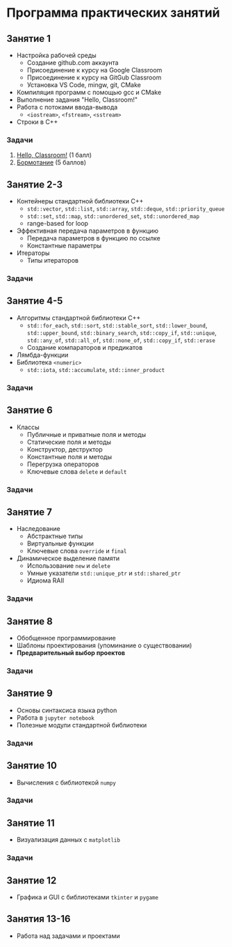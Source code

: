 # Программа практических занятий
## Занятие 1
* Настройка рабочей среды
  * Создание github.com аккаунта
  * Присоединение к курсу на Google Classroom
  * Присоединение к курсу на GitGub Classroom
  * Установка VS Code, mingw, git, CMake
* Компиляция программ с помощью gcc и CMake
* Выполнение задания "Hello, Classroom!"
* Работа с потоками ввода-вывода
  * `<iostream>`, `<fstream>`, `<sstream>`
* Строки в C++
### Задачи
1. [Hello, Classroom!](https://classroom.github.com/classrooms/66505170-nsu-programming-2020/assignments/hello-classroom) (1 балл)
2. [Бормотание](https://classroom.github.com/classrooms/66505170-nsu-programming-2020/assignments/bormotanie) (5 баллов)

## Занятие 2-3
* Контейнеры стандартной библиотеки C++
  * `std::vector`, `std::list`, `std::array`, `std::deque`, `std::priority_queue`
  * `std::set`, `std::map`, `std::unordered_set`, `std::unordered_map`
  * range-based for loop
* Эффективная передача параметров в функцию
  * Передача параметров в функцию по ссылке
  * Константные параметры
* Итераторы
  * Типы итераторов

### Задачи

## Занятие 4-5
* Алгоритмы стандартной библиотеки C++
  * `std::for_each`, `std::sort`, `std::stable_sort`, `std::lower_bound`, `std::upper_bound`, `std::binary_search`, `std::copy_if`, `std::unique`, `std::any_of`, `std::all_of`, `std::none_of`, `std::copy_if`, `std::erase`
  * Создание компараторов и предикатов
* Лямбда-функции
* Библиотека `<numeric>`
  * `std::iota`, `std::accumulate`, `std::inner_product` 

### Задачи

## Занятие 6
* Классы
  * Публичные и приватные поля и методы
  * Статические поля и методы
  * Конструктор, деструктор
  * Константные поля и методы
  * Перегрузка операторов
  * Ключевые слова `delete` и `default`

### Задачи

## Занятие 7
* Наследование
  * Абстрактные типы
  * Виртуальные функции
  * Ключевые слова `override` и `final`
* Динамическое выделение памяти
  * Использование `new` и `delete`
  * Умные указатели `std::unique_ptr` и `std::shared_ptr`
  * Идиома RAII

### Задачи

## Занятие 8
* Обобщенное программирование
* Шаблоны проектирования (упоминание о существовании)
* **Предварительный выбор проектов**

### Задачи

## Занятие 9
* Основы синтаксиса языка python
* Работа в `jupyter notebook`
* Полезные модули стандартной библиотеки

### Задачи

## Занятие 10
* Вычисления с библиотекой `numpy`

### Задачи

## Занятие 11
* Визуализация данных с `matplotlib`

### Задачи

## Занятие 12
* Графика и GUI с библиотеками `tkinter` и `pygame`

## Занятия 13-16
* Работа над задачами и проектами
